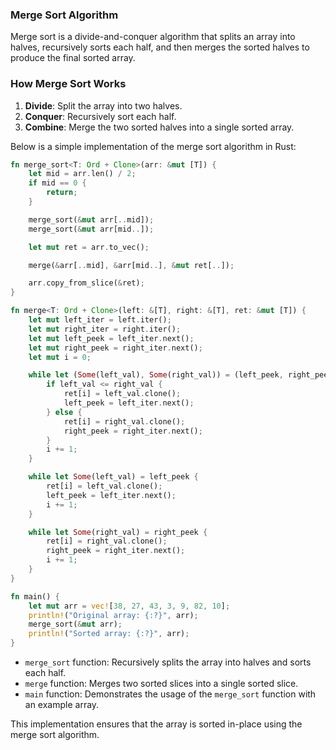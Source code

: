 ### Merge Sort Algorithm

Merge sort is a divide-and-conquer algorithm that splits an array into halves, recursively sorts each half, and then merges the sorted halves to produce the final sorted array.

### How Merge Sort Works

1. **Divide**: Split the array into two halves.
2. **Conquer**: Recursively sort each half.
3. **Combine**: Merge the two sorted halves into a single sorted array.

Below is a simple implementation of the merge sort algorithm in Rust:

```rust
fn merge_sort<T: Ord + Clone>(arr: &mut [T]) {
    let mid = arr.len() / 2;
    if mid == 0 {
        return;
    }

    merge_sort(&mut arr[..mid]);
    merge_sort(&mut arr[mid..]);

    let mut ret = arr.to_vec();

    merge(&arr[..mid], &arr[mid..], &mut ret[..]);

    arr.copy_from_slice(&ret);
}

fn merge<T: Ord + Clone>(left: &[T], right: &[T], ret: &mut [T]) {
    let mut left_iter = left.iter();
    let mut right_iter = right.iter();
    let mut left_peek = left_iter.next();
    let mut right_peek = right_iter.next();
    let mut i = 0;

    while let (Some(left_val), Some(right_val)) = (left_peek, right_peek) {
        if left_val <= right_val {
            ret[i] = left_val.clone();
            left_peek = left_iter.next();
        } else {
            ret[i] = right_val.clone();
            right_peek = right_iter.next();
        }
        i += 1;
    }

    while let Some(left_val) = left_peek {
        ret[i] = left_val.clone();
        left_peek = left_iter.next();
        i += 1;
    }

    while let Some(right_val) = right_peek {
        ret[i] = right_val.clone();
        right_peek = right_iter.next();
        i += 1;
    }
}

fn main() {
    let mut arr = vec![38, 27, 43, 3, 9, 82, 10];
    println!("Original array: {:?}", arr);
    merge_sort(&mut arr);
    println!("Sorted array: {:?}", arr);
}
```

- `merge_sort` function: Recursively splits the array into halves and sorts each half.
- `merge` function: Merges two sorted slices into a single sorted slice.
- `main` function: Demonstrates the usage of the `merge_sort` function with an example array.

This implementation ensures that the array is sorted in-place using the merge sort algorithm.

